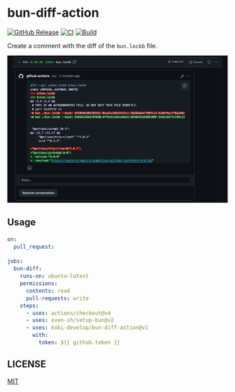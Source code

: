 # bun-diff-action

[![GitHub Release](https://img.shields.io/github/v/release/koki-develop/bun-diff-action)](https://github.com/koki-develop/bun-diff-action/releases/latest)
[![CI](https://img.shields.io/github/actions/workflow/status/koki-develop/bun-diff-action/ci.yml?branch=main&logo=github&style=flat&label=ci)](https://github.com/koki-develop/bun-diff-action/actions/workflows/ci.yml)
[![Build](https://img.shields.io/github/actions/workflow/status/koki-develop/bun-diff-action/build.yml?branch=main&logo=github&style=flat&label=build)](https://github.com/koki-develop/bun-diff-action/actions/workflows/build.yml)

Create a comment with the diff of the `bun.lockb` file.

![](./assets/screenshot.png)

## Usage

```yaml
on:
  pull_request:

jobs:
  bun-diff:
    runs-on: ubuntu-latest
    permissions:
      contents: read
      pull-requests: write
    steps:
      - uses: actions/checkout@v4
      - uses: oven-sh/setup-bun@v2
      - uses: koki-develop/bun-diff-action@v1
        with:
          token: ${{ github.token }}
```

## LICENSE

[MIT](./LICENSE)

